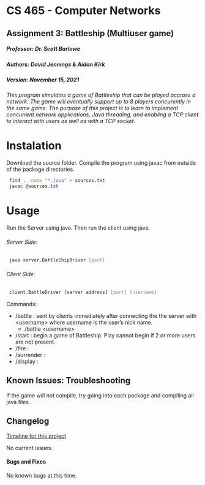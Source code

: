 # CS 465 - Computer Networks
## Assignment 3: Battleship (Multiuser game)

##### Professor: Dr. Scott Barlowe
##### Authors: David Jennings & Aidan Kirk
##### Version: November 15, 2021

###### This program simulates a game of Battleship that can be played accross a network. The game will eventually support up to 8 players concurently in the same game. The purpose of this project is to learn to implement concurrent network applications, Java threading, and enabling a TCP client to interact with users as well as with a TCP socket.

# Instalation

Download the source folder. Compile the program using javac from outside of the package directories.
```bash
 find . -name "*.java" > sources.txt
 javac @sources.txt
 ```

# Usage

Run the Server using java. Then run the client using java.

###### Server Side:
```bash
 java server.BattleShipDriver [port]
 ```

###### Client Side:
```bash
 client.BattleDriver [server address] [port] [username]
 ```
 Commands:
 - /battle    : sent by clients immediately after connecting the the server with \<username> where username is the user’s nick name.
   - /battle \<username>
 - /start     : begin a game of Battleship. Play cannot begin if 2 or more users are not present.
 - /fire      : 
 - /surrender :
 - /display   :


## Known Issues: Troubleshooting

If the game will not compile, try going into each package and compiling all java files.

## Changelog
[Timeline for this project](/TIMELINE.md)

No current issues.

#### Bugs and Fixes

No known bugs at this time.
